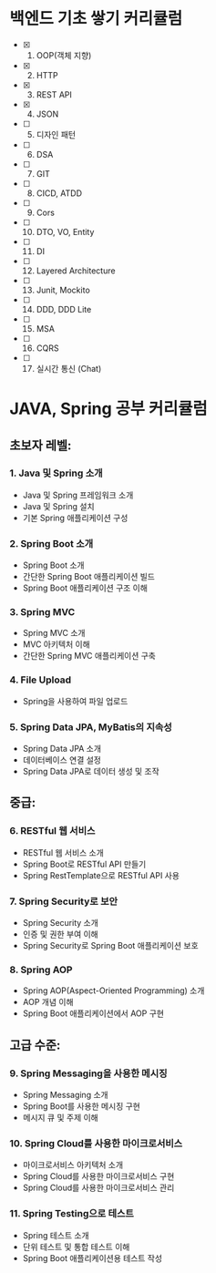 # 백엔드 기초 쌓기 커리큘럼
- [x] 1. OOP(객체 지향)
- [x] 2. HTTP
- [x] 3. REST API
- [x] 4. JSON
- [ ] 5. 디자인 패턴
- [ ] 6. DSA
- [ ] 7. GIT
- [ ] 8. CICD, ATDD
- [ ] 9. Cors
- [ ] 10. DTO, VO, Entity
- [ ] 11. DI
- [ ] 12. Layered Architecture
- [ ] 13. Junit, Mockito
- [ ] 14. DDD, DDD Lite
- [ ] 15. MSA
- [ ] 16. CQRS
- [ ] 17. 실시간 통신 (Chat)



# JAVA, Spring 공부 커리큘럼
## **초보자 레벨:**

### **1. Java 및 Spring 소개**

- Java 및 Spring 프레임워크 소개
- Java 및 Spring 설치
- 기본 Spring 애플리케이션 구성

### **2. Spring Boot 소개**

- Spring Boot 소개
- 간단한 Spring Boot 애플리케이션 빌드
- Spring Boot 애플리케이션 구조 이해

### **3. Spring MVC**

- Spring MVC 소개
- MVC 아키텍처 이해
- 간단한 Spring MVC 애플리케이션 구축

### **4. File Upload**

- Spring을 사용하여 파일 업로드

### **5. Spring Data JPA, MyBatis의 지속성**

- Spring Data JPA 소개
- 데이터베이스 연결 설정
- Spring Data JPA로 데이터 생성 및 조작

## **중급:**

### **6. RESTful 웹 서비스**

- RESTful 웹 서비스 소개
- Spring Boot로 RESTful API 만들기
- Spring RestTemplate으로 RESTful API 사용

### **7. Spring Security로 보안**

- Spring Security 소개
- 인증 및 권한 부여 이해
- Spring Security로 Spring Boot 애플리케이션 보호

### **8. Spring AOP**

- Spring AOP(Aspect-Oriented Programming) 소개
- AOP 개념 이해
- Spring Boot 애플리케이션에서 AOP 구현

## **고급 수준:**

### **9. Spring Messaging을 사용한 메시징**

- Spring Messaging 소개
- Spring Boot를 사용한 메시징 구현
- 메시지 큐 및 주제 이해

### **10. Spring Cloud를 사용한 마이크로서비스**

- 마이크로서비스 아키텍처 소개
- Spring Cloud를 사용한 마이크로서비스 구현
- Spring Cloud를 사용한 마이크로서비스 관리

### **11. Spring Testing으로 테스트**

- Spring 테스트 소개
- 단위 테스트 및 통합 테스트 이해
- Spring Boot 애플리케이션용 테스트 작성
